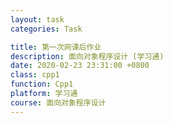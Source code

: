 ```yaml
---
layout: task
categories: Task

title: 第一次网课后作业
description: 面向对象程序设计 (学习通)
date: 2020-02-23 23:31:00 +0800
class: cpp1
function: Cpp1
platform: 学习通
course: 面向对象程序设计
---
```


